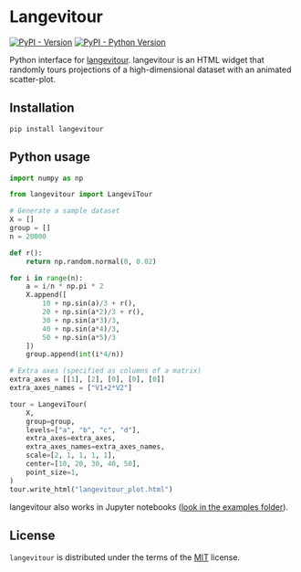 # Langevitour

[![PyPI - Version](https://img.shields.io/pypi/v/langevitour.svg)](https://pypi.org/project/langevitour)
[![PyPI - Python Version](https://img.shields.io/pypi/pyversions/langevitour.svg)](https://pypi.org/project/langevitour)

Python interface for [langevitour](https://github.com/pfh/langevitour/). langevitour is an HTML widget that randomly tours projections of a high-dimensional dataset with an animated scatter-plot.

## Installation

```console
pip install langevitour
```

## Python usage 

```python
import numpy as np

from langevitour import LangeviTour

# Generate a sample dataset
X = []
group = []
n = 20000

def r():
    return np.random.normal(0, 0.02)

for i in range(n):
    a = i/n * np.pi * 2
    X.append([
        10 + np.sin(a)/3 + r(),
        20 + np.sin(a*2)/3 + r(),
        30 + np.sin(a*3)/3,
        40 + np.sin(a*4)/3,
        50 + np.sin(a*5)/3
    ])
    group.append(int(i*4/n))

# Extra axes (specified as columns of a matrix)
extra_axes = [[1], [2], [0], [0], [0]]
extra_axes_names = ["V1+2*V2"]

tour = LangeviTour(
    X,
    group=group,
    levels=["a", "b", "c", "d"],
    extra_axes=extra_axes,
    extra_axes_names=extra_axes_names,
    scale=[2, 1, 1, 1, 1],
    center=[10, 20, 30, 40, 50],
    point_size=1,
)
tour.write_html("langevitour_plot.html")
```

langevitour also works in Jupyter notebooks ([look in the examples folder]()).

## License

`langevitour` is distributed under the terms of the [MIT](https://spdx.org/licenses/MIT.html) license.
